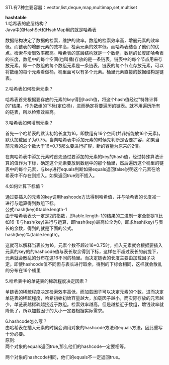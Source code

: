 STL有7种主要容器：vector,list,deque,map,multimap,set,multiset


**hashtable**   
1.哈希表的底层结构？  
Java中的HashSet和HsahMap用的就是哈希表  

数据结构决定了数据的检索，维护的效率。数组的检索效率高，增删元素的效率低。而链表的增删元素的效率高，检索元素的效率低。而哈希表结合了他们的优点。检索与增删效率都高。哈希表的底层结构就是一个数组，数组的长度即哈希表的长度，数组中的每个空间(也叫桶)存放的是一条链表，链表中的每个节点用来存放元素。即一个数组的每个数组元素是一条链表，链表的每个节点存放元素，可以将数组的每个元素看做桶，桶里面可以有多个元素。桶里元素直接的数据结构是链表。  


2.哈希表如何检索元素？  

哈希表首先根据要存放的元素的key得到hash值，将这个hash值经过"特殊计算的"结果，作为数组的下标(定位桶)，进而确定将要遍历的链表。就不用遍历所有的链表，所以检索效率高。  


3.哈希表如何增删元素？  

首先一个哈希表的默认初始长度为16，即数组有16个空间(并非指能放16个元素)。默认加载因子为0.75。当向哈希表中添加元素的时候先判断是否要扩容，如果当前元素的总个数大于16*0.75那么要进行扩容，新的容量为原来的2倍。  

在向哈希表中添加元素时首先通过要添加的元素的key的hash值，经过特殊算法计算的值作为下标，确定这个元素要放到数组中的那个桶里，然后遍历这个桶里的链表中的每个元素，与key进行equals判断如果equals返回false说明这个元素在哈希表中不存在则插入。如果返回true则不插入。  

4.如何计算下标值？  

通过要插入的元素的key调用hashcode方法得到哈希值，并与哈希表的长度减一进行与运算得到数组下标。  
公式:hash(key)&table.length-1  
由于哈希表表长一定是2的指数，即table.length-1的结果的二进制一定全部是1(比如16-1)与hash(key)进行与运算，即hash(key)最高位全为0，即求hash(key)与表长的余数，得到的就是下面的公式。  
hash(key)%(table.length)。  

这就可以解释当表长为16，元素个数不超过16*0.75时，插入元素就会根据要插入元素的key的的hashcode值与表长取余得到下标，这样在不超过表长的前提下，元素就会散乱的分布在这16不同的桶里。而决定链表的长度主要由加载因子决定。即使hashcode值不同但与表长进行取余，得到的下标会相同，这样就会散乱的分布在16个桶里  

5.哈希表中的单链表的稀疏程度决定因素？  

单链表的稀疏程度决定检索效率高低，而加载因子可以决定元素的个数，进而决定单链表的稀疏程度，哈希初始初始容量越大，加载因子越小，而实际存放的元素越少，单链表越稀疏越接近于数组。检索效率越高，但是越接近于数组，增钱效率就降低了，所以加载因子的大小一定要根据实际需求。  

6.hashcode怎么写？  
由哈希表在插入元素的时候会调用对象的hashcode方法和equals方法，因此重写十分必要。  
原则:  
两个对象的equals返回true,那么他们的hashcode一定要相等。  

两个对象的hashcode相同，他们的equals不一定返回true。  
